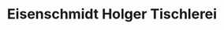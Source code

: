 ---
title: "Eisenschmidt Holger Tischlerei"
url: /schleiz/eisenschmidt-holger-tischlerei/
shop: Küchen
---